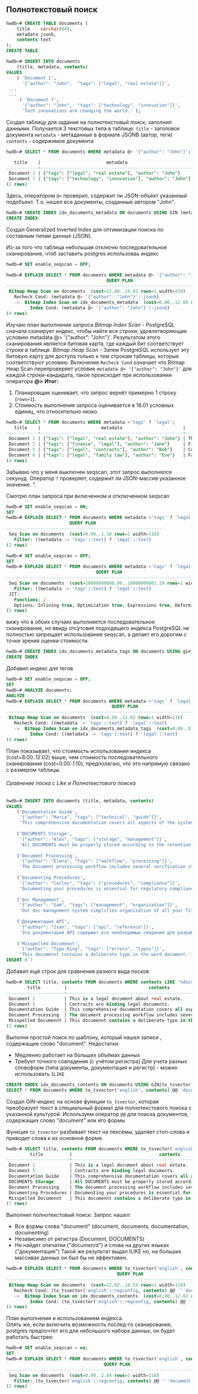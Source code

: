 ##  Полнотекстовый поиск 
```sql
hwdb=# CREATE TABLE documents (
    title    varchar(64),
    metadata jsonb,
    contents text
);
CREATE TABLE

hwdb=# INSERT INTO documents
    (title, metadata, contents)
VALUES
    ( 'Document 1',
      '{"author": "John",  "tags": ["legal", "real estate"]}',
 ...
 ...
     ( 'Document 7',
      '{"author": "John",  "tags": ["technology", "innovation"]}',
      'Tech innovations are changing the world.' );
```
Создал таблицу для задания на полнотекстовый поиск, заполнил данными.
Получается 3 текстовых  типа в таблице:
`title` - заголовок документа
`metadata` - метаданные в формате JSONB (автор, теги)
`contents` - содержимое документа

```sql
hwdb=# SELECT * FROM documents WHERE metadata @> '{"author": "John"}';

   title    |                         metadata                         |                  contents                   
------------+----------------------------------------------------------+---------------------------------------------
 Document 1 | {"tags": ["legal", "real estate"], "author": "John"}     | This is a legal document about real estate.
 Document 7 | {"tags": ["technology", "innovation"], "author": "John"} | Tech innovations are changing the world.
(2 rows)
```
Здесь, оператором `@>` проверил, содержит ли JSON-объект указанный подобъект.
Т.о. нашел все документы, созданные автором "John". 

```sql
hwdb=# CREATE INDEX idx_documents_metadata ON documents USING GIN (metadata);
CREATE INDEX
```
Создал Generalized Inverted Index для оптимизации поиска по составным типам данных (JSON). 

Из-за того что таблица небольшая отключю последовательное сканирование, чтоб заставить postgres использоваь индекс
```sql
hwdb=# SET enable_seqscan = OFF;
```

```sql
hwdb=# EXPLAIN SELECT * FROM documents WHERE metadata @> '{"author": "John"}';
                                      QUERY PLAN                                      
--------------------------------------------------------------------------------------
 Bitmap Heap Scan on documents  (cost=12.00..16.01 rows=1 width=210)
   Recheck Cond: (metadata @> '{"author": "John"}'::jsonb)
   ->  Bitmap Index Scan on idx_documents_metadata  (cost=0.00..12.00 rows=1 width=0)
         Index Cond: (metadata @> '{"author": "John"}'::jsonb)
(4 rows)
```
Изучаю план выполнения запроса
 *Bitmap Index Scan* - PostgreSQL сначала сканирует индекс, чтобы найти все строки, удовлетворяющие условию metadata @> '{"author": "John"}'. Результатом этого сканирования является битовая карта, где каждый бит соответствует строке в таблице.
*Bitmap Heap Scan* - Затем PostgreSQL использует эту битовую карту для доступа только к тем строкам таблицы, которые соответствуют условию. 
Включение `Recheck Cond` означает что Bitmap Heap Scan перепроверяет условие `metadata @> '{"author": "John"}'` для каждой строки-кандидата, такое происходит при использовании оператора **@>**
**Итог:**
1. Планировщик оценивает, что запрос вернёт примерно 1 строку (`rows=1`).
2. Стоимость выполнения запроса оценивается в 16.01 условных единиц, что относительно низко.


```sql
hwdb=# SELECT * FROM documents WHERE metadata->'tags' ? 'legal';
   title    |                       metadata                       |                  contents                   
------------+------------------------------------------------------+---------------------------------------------
 Document 1 | {"tags": ["legal", "real estate"], "author": "John"} | This is a legal document about real estate.
 Document 2 | {"tags": ["finance", "legal"], "author": "Jane"}     | Financial statements should be verified.
 Document 5 | {"tags": ["legal", "contracts"], "author": "Bob"}    | Contracts are binding legal documents.
 Document 6 | {"tags": ["legal", "family law"], "author": "Eve"}   | Family law addresses diverse issues.
(4 rows)
```
Забываю что у меня выключен seqscan, этот запрос выполнялся секунуд.  Оператор `?` проверяет, содержит ли JSON-массив указанное значение. ".

Смотрю план запроса при включенном и отключенном seqscan
```sql
hwdb=# SET enable_seqscan = ON;
SET
hwdb=# EXPLAIN SELECT * FROM documents WHERE metadata->'tags' ? 'legal';
                        QUERY PLAN                         
-----------------------------------------------------------
 Seq Scan on documents  (cost=0.00..1.10 rows=1 width=116)
   Filter: ((metadata -> 'tags'::text) ? 'legal'::text)
(2 rows)

hwdb=# SET enable_seqscan = OFF;
SET
hwdb=# EXPLAIN SELECT * FROM documents WHERE metadata->'tags' ? 'legal';
                                  QUERY PLAN                                   
-------------------------------------------------------------------------------
 Seq Scan on documents  (cost=10000000000.00..10000000001.10 rows=1 width=116)
   Filter: ((metadata -> 'tags'::text) ? 'legal'::text)
 JIT:
   Functions: 2
   Options: Inlining true, Optimization true, Expressions true, Deforming true
(5 rows)
```
вижу что в обоих случаях выполняется последовательное сканирование, но ввиду отсутсвия подходящего индекса
PostgreSQL не полностью запрещает  использование seqscan, а делает его дорогим с точки зрения оценки стоимости.


```sql
hwdb=# CREATE INDEX idx_documents_metadata_tags ON documents USING gin((metadata->'tags'));
CREATE INDEX
```
Добавил индекс для тегов

```sql
hwdb=# SET enable_seqscan = OFF;
SET
hwdb=# ANALYZE documents;
ANALYZE
hwdb=# EXPLAIN SELECT * FROM documents WHERE metadata->'tags' ? 'legal';
                                        QUERY PLAN                                        
------------------------------------------------------------------------------------------
 Bitmap Heap Scan on documents  (cost=8.00..12.02 rows=1 width=116)
   Recheck Cond: ((metadata -> 'tags'::text) ? 'legal'::text)
   ->  Bitmap Index Scan on idx_documents_metadata_tags  (cost=0.00..8.00 rows=1 width=0)
         Index Cond: ((metadata -> 'tags'::text) ? 'legal'::text)
(4 rows)
```
План показывает, что стоимость использования индекса (cost=8.00..12.02)  выше, чем стоимость последовательного сканирования (cost=0.00..1.10), предполагаю, что это напрямую связано с размером таблицы.

###### Сравнение поска с Like и Полнотекстового поиска
```sql
hwdb=# INSERT INTO documents (title, metadata, contents)
VALUES
    ('Documentation Guide', 
     '{"author": "Maria", "tags": ["technical", "guide"]}',
     'This comprehensive documentation covers all aspects of the system.'),
    
    ('DOCUMENTS Storage', 
     '{"author": "Alex", "tags": ["storage", "management"]}',
     'All DOCUMENTS must be properly stored according to the retention policy.'),
    
    ('Document Processing', 
     '{"author": "Elena", "tags": ["workflow", "processing"]}',
     'The document processing workflow includes several verification steps.'),
    
    ('Documenting Procedures', 
     '{"author": "Carlos", "tags": ["procedures", "compliance"]}',
     'Documenting your procedures is essential for regulatory compliance.'),
    
    ('Doc Management', 
     '{"author": "Sam", "tags": ["management", "organization"]}',
     'Our doc management system simplifies organization of all your files.'),
    
    ('Документация API', 
     '{"author": "Ivan", "tags": ["api", "reference"]}',
     'Эта документация API содержит все необходимые сведения для разработчиков.'),
    
    ('Misspelled Documennt', 
     '{"author": "Typo King", "tags": ["errors", "typos"]}',
     'This documennt contains a deliberate typo in the word document.');
INSERT 0 7
```
Добавил ещё строк для сравнения разного вида посков

```sql
hwdb=# SELECT title, contents FROM documents WHERE contents LIKE '%document%';
        title         |                               contents                                
----------------------+-----------------------------------------------------------------------
 Document 1           | This is a legal document about real estate.
 Document 5           | Contracts are binding legal documents.
 Documentation Guide  | This comprehensive documentation covers all aspects of the system.
 Document Processing  | The document processing workflow includes several verification steps.
 Misspelled Documennt | This documennt contains a deliberate typo in the word document.
(5 rows)
```
Выполни простой поиск по шаблону, который нашел записи , содержащие слово "document". Недостатки:
- Медленно работает на больших объёмах данных
- Требует точного совпадения (с учётом регистра)
Для учета разных  словоформ (типа документы, документация и регистр) - можно использовать `ILIKE`


```sql
CREATE INDEX idx_documents_contents ON documents USING GIN(to_tsvector('english', contents));
SELECT * FROM documents WHERE to_tsvector('english', contents) @@ 'document';
```
Создал GIN-индекс на основе функции `to_tsvector`, которая преобразует текст в специальный формат для полнотекстового поиска с указанной культурой.
Используем оператор `@@` для поиска документов, содержащих слово "document" или его формы

Функция `to_tsvector` разбивает текст на лексемы, удаляет стоп-слова и приводит слова к их основной форме.

```sql
hwdb=# SELECT title, contents FROM documents WHERE to_tsvector('english', contents) @@ to_tsquery('english', 'document');
         title          |                                 contents                                 
------------------------+--------------------------------------------------------------------------
 Document 1             | This is a legal document about real estate.
 Document 5             | Contracts are binding legal documents.
 Documentation Guide    | This comprehensive documentation covers all aspects of the system.
 DOCUMENTS Storage      | All DOCUMENTS must be properly stored according to the retention policy.
 Document Processing    | The document processing workflow includes several verification steps.
 Documenting Procedures | Documenting your procedures is essential for regulatory compliance.
 Misspelled Documennt   | This documennt contains a deliberate typo in the word document.
(7 rows)
```
Выполнил полнотекстовый поиск: 
Запрос нашел:
- Все формы слова "document" (document, documents, documentation, documenting)
- Независимо от регистра (Document, DOCUMENTS)
- Не найдет опечатки ("documennt") и слова на других языках ("документация")
Такой же результат выдал ILIKE но, на больших массивах данных он был бы не эффективен.

```sql
hwdb=# EXPLAIN SELECT * FROM documents WHERE to_tsvector('english', contents) @@ 'document';
                                          QUERY PLAN                                          
----------------------------------------------------------------------------------------------
 Bitmap Heap Scan on documents  (cost=12.02..16.54 rows=2 width=116)
   Recheck Cond: (to_tsvector('english'::regconfig, contents) @@ '''document'''::tsquery)
   ->  Bitmap Index Scan on idx_documents_contents  (cost=0.00..12.02 rows=2 width=0)
         Index Cond: (to_tsvector('english'::regconfig, contents) @@ '''document'''::tsquery)
(4 rows)
```
План выполнения и использованием индекса.  
Опять же, если включить возможность послед-го сканирования, postgres предпочтет его для небольшого набора данных, он будет работать быстрее: 
```sql
hwdb=# SET enable_seqscan = on;
SET
hwdb=# EXPLAIN SELECT * FROM documents WHERE to_tsvector('english', contents) @@ 'document';
                                     QUERY PLAN                                     
------------------------------------------------------------------------------------
 Seq Scan on documents  (cost=0.00..2.84 rows=2 width=116)
   Filter: (to_tsvector('english'::regconfig, contents) @@ '''document'''::tsquery)
(2 rows)
```
